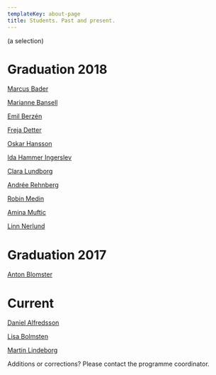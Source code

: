 ```yaml
---
templateKey: about-page
title: Students. Past and present.
---
```


(a selection)

# Graduation 2018

[Marcus Bader](http://marcusbader.000webhostapp.com/)

[Marianne Bansell](https://mbansell.firebaseapp.com/)

[Emil Berzén](http://www.berzen.se)

[Freja Detter](http://frejadetter.com)

[Oskar Hansson](https://oskarbhansson.nu/)

[Ida Hammer Ingerslev](https://idahammer.myportfolio.com/)

[Clara Lundborg](http://claralundborg.com/)

[Andrée Rehnberg](http://andreerehnberg.com)

[Robin Medin](https://robinmedin.com/)

[Amina Muftic](http://www.aminamuftic.com)

[Linn Nerlund](https://nerlunds.com/)

# Graduation 2017

[Anton Blomster](anton.blomster@gmail.com)

# Current

[Daniel Alfredsson](http://daniel-alfredsson.com)

[Lisa Bolmsten](http://lisabolmsten.se)

[Martin Lindeborg](http://www.ux.martinlindeborg.com)

Additions or corrections? Please contact the programme coordinator.
